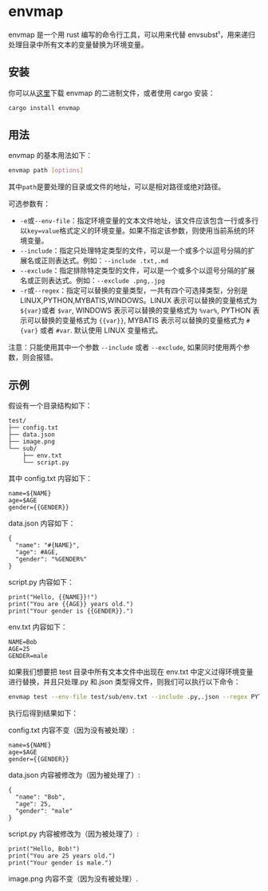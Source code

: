# envmap

envmap 是一个用 rust 编写的命令行工具，可以用来代替 envsubst¹，用来递归处理目录中所有文本的变量替换为环境变量。

## 安装

你可以从[这里](https://github.com/user/envmap/releases)下载 envmap 的二进制文件，或者使用 cargo 安装：

```bash
cargo install envmap
```

## 用法

envmap 的基本用法如下：

```bash
envmap path [options]
```

其中`path`是要处理的目录或文件的地址，可以是相对路径或绝对路径。

可选参数有：

- `-e`或`--env-file`：指定环境变量的文本文件地址，该文件应该包含一行或多行以`key=value`格式定义的环境变量。如果不指定该参数，则使用当前系统的环境变量。
- `--include`：指定只处理特定类型的文件，可以是一个或多个以逗号分隔的扩展名或正则表达式。例如：`--include .txt,.md`
- `--exclude`：指定排除特定类型的文件，可以是一个或多个以逗号分隔的扩展名或正则表达式。例如：`--exclude .png,.jpg`
- `-r`或`--regex`：指定可以替换的变量类型，一共有四个可选择类型，分别是 LINUX,PYTHON,MYBATIS,WINDOWS。LINUX 表示可以替换的变量格式为`${var}`或者 `$var`, WINDOWS 表示可以替换的变量格式为 `%var%`, PYTHON 表示可以替换的变量格式为 `{{var}}`, MYBATIS 表示可以替换的变量格式为 `#{var}` 或者 `#var`. 默认使用 LINUX 变量格式。

注意：只能使用其中一个参数 `--include` 或者 `--exclude`, 如果同时使用两个参数，则会报错。

## 示例

假设有一个目录结构如下：

```text
test/
├── config.txt
├── data.json
├── image.png
└── sub/
    ├── env.txt
    └── script.py
```

其中 config.txt 内容如下：

```text
name=${NAME}
age=$AGE
gender={{GENDER}}
```

data.json 内容如下：

```text
{
  "name": "#{NAME}",
  "age": #AGE,
  "gender": "%GENDER%"
}
```

script.py 内容如下：

```text
print("Hello, {{NAME}}!")
print("You are {{AGE}} years old.")
print("Your gender is {{GENDER}}.")
```

env.txt 内容如下：

```text
NAME=Bob
AGE=25
GENDER=male
```

如果我们想要把 test 目录中所有文本文件中出现在 env.txt 中定义过得环境变量进行替换，并且只处理.py 和.json 类型得文件，则我们可以执行以下命令：

```bash
envmap test --env-file test/sub/env.txt --include .py,.json --regex PYTHON
```

执行后得到结果如下：

config.txt 内容不变（因为没有被处理）:

```text
name=${NAME}
age=$AGE
gender={{GENDER}}
```

data.json 内容被修改为（因为被处理了）:

```text
{
  "name": "Bob",
  "age": 25,
  "gender": "male"
}
```

script.py 内容被修改为（因为被处理了）:

```text
print("Hello, Bob!")
print("You are 25 years old.")
print("Your gender is male.")
```

image.png 内容不变（因为没有被处理）.
